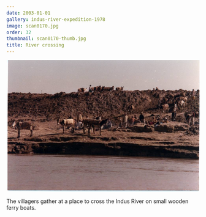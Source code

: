 ```yaml
---
date: 2003-01-01
gallery: indus-river-expedition-1978
image: scan0170.jpg
order: 32
thumbnail: scan0170-thumb.jpg
title: River crossing
---
```


![River crossing](./scan0170.jpg)

The villagers gather at a place to cross the Indus River on small wooden ferry boats.